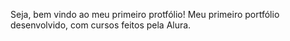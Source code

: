 Seja, bem vindo ao meu primeiro protfólio!
Meu primeiro portfólio desenvolvido, com cursos feitos pela Alura.


